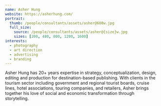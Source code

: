 ```yaml
---
name: Asher Hung
website: https://asherhung.com/
portrait:
  thumb: /people/consultants/assets/asher@600w.jpg
  full_size:
    source: /people/consultants/assets/asher@{size}w.jpg
    sizes: [200, 480, 800, 1200, 1600]
interests:
  - photography
  - art direction
  - advertising
  - branding
---
```


Asher Hung has 20+ years expertise in strategy, conceptualization, design, editing and production for destination-based publishing. With clients in the tourism sector including government and regional tourist boards, cruise lines, hotel associations, touring companies, and retailers, Asher brings together his love of social and economic transformation through storytelling.
